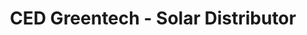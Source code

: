 ---
title: "CED Greentech - Solar Distributor"
url: /stroudsburg/ced-greentech-solar-distributor/
shop: Großhandel
---